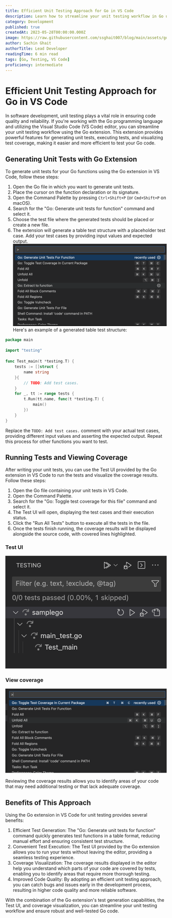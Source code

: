 ```yaml
---
title: Efficient Unit Testing Approach for Go in VS Code
description: Learn how to streamline your unit testing workflow in Go using the Go extension for Visual Studio Code. Generate unit tests with ease and leverage the Test UI for convenient test execution and coverage visualization.
category: Development
published: true
createdAt: 2023-05-28T00:00:00.000Z
image: https://raw.githubusercontent.com/ssghait007/blog/main/assets/golang-unit-testing.webp
author: Sachin Ghait
authorTitle: Lead Developer
readingTime: 6 min read
tags: [Go, Testing, VS Code]
proficiency: intermediate
---
```


# Efficient Unit Testing Approach for Go in VS Code

In software development, unit testing plays a vital role in ensuring code quality and reliability. If you're working with the Go programming language and utilizing the Visual Studio Code (VS Code) editor, you can streamline your unit testing workflow using the Go extension. This extension provides powerful features for generating unit tests, executing tests, and visualizing test coverage, making it easier and more efficient to test your Go code.

## Generating Unit Tests with Go Extension

To generate unit tests for your Go functions using the Go extension in VS Code, follow these steps:

1. Open the Go file in which you want to generate unit tests.
2. Place the cursor on the function declaration or its signature.
3. Open the Command Palette by pressing `Ctrl+Shift+P` (or `Cmd+Shift+P` on macOS).
4. Search for the "Go: Generate unit tests for function" command and select it.
5. Choose the test file where the generated tests should be placed or create a new file.
6. The extension will generate a table test structure with a placeholder test case. Add your test cases by providing input values and expected output.
![generate tests](https://raw.githubusercontent.com/ssghait007/blog/main/assets/generate-tests.png)
Here's an example of a generated table test structure:
```go
package main

import "testing"

func Test_main(t *testing.T) {
	tests := []struct {
		name string
	}{
		// TODO: Add test cases.
	}
	for _, tt := range tests {
		t.Run(tt.name, func(t *testing.T) {
			main()
		})
	}
}
```


Replace the `TODO: Add test cases.` comment with your actual test cases, providing different input values and asserting the expected output. Repeat this process for other functions you want to test.

## Running Tests and Viewing Coverage

After writing your unit tests, you can use the Test UI provided by the Go extension in VS Code to run the tests and visualize the coverage results. Follow these steps:

1. Open the Go file containing your unit tests in VS Code.
2. Open the Command Palette.
3. Search for the "Go: Toggle test coverage for this file" command and select it.
4. The Test UI will open, displaying the test cases and their execution status.
5. Click the "Run All Tests" button to execute all the tests in the file.
6. Once the tests finish running, the coverage results will be displayed alongside the source code, with covered lines highlighted.

### Test UI
![test main](https://raw.githubusercontent.com/ssghait007/blog/main/assets/test-main.png)

### View coverage
![toggle coverage](https://raw.githubusercontent.com/ssghait007/blog/main/assets/toggle-coverage.png)

Reviewing the coverage results allows you to identify areas of your code that may need additional testing or that lack adequate coverage.


## Benefits of This Approach
Using the Go extension in VS Code for unit testing provides several benefits:

1. Efficient Test Generation: The "Go: Generate unit tests for function" command quickly generates test functions in a table format, reducing manual effort and ensuring consistent test structure.
2. Convenient Test Execution: The Test UI provided by the Go extension allows you to run your tests without leaving the editor, providing a seamless testing experience.
3. Coverage Visualization: The coverage results displayed in the editor help you understand which parts of your code are covered by tests, enabling you to identify areas that require more thorough testing.
4. Improved Code Quality: By adopting an efficient unit testing approach, you can catch bugs and issues early in the development process, resulting in higher code quality and more reliable software.

With the combination of the Go extension's test generation capabilities, the Test UI, and coverage visualization, you can streamline your unit testing workflow and ensure robust and well-tested Go code.
